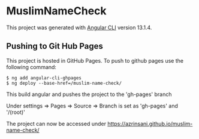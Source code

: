 # MuslimNameCheck

This project was generated with [Angular CLI](https://github.com/angular/angular-cli) version 13.1.4.

## Pushing to Git Hub Pages

This project is hosted in GitHub Pages. To push to github pages use the following command:

    $ ng add angular-cli-ghpages
    $ ng deploy --base-href=/muslim-name-check/

This build angular and pushes the project to the 'gh-pages' branch 

Under settings => Pages => Source => Branch is set as 'gh-pages' and '/(root)'

The project can now be accessed under https://azrinsani.github.io/muslim-name-check/
    


